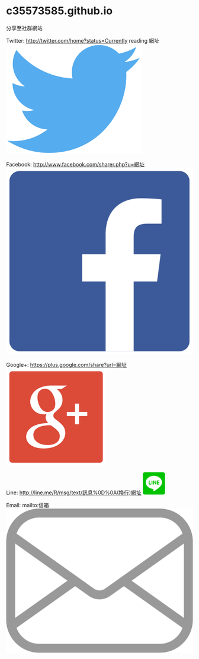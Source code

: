 # c35573585.github.io

分享至社群網站

Twitter: http://twitter.com/home?status=Currently reading 網址
<a href="http://twitter.com/home?status=Currently reading http://c35573585.github.io/Web/" target="_blank" title="Twitter">
<img src="image/twitter.svg"></a>

Facebook: http://www.facebook.com/sharer.php?u=網址
<a href="http://www.facebook.com/sharer.php?u=http://c35573585.github.io/Web/" target="_blank" title="Facebook">
<img src="image/facebook.svg"></a>

Google+: https://plus.google.com/share?url=網址
<a href="https://plus.google.com/share?url=http://c35573585.github.io/Web/" target="_blank" title="Google+">
<img src="image/googleplus.svg"></a>

Line: http://line.me/R/msg/text/訊息%0D%0A(換行)網址
<a href="http://line.me/R/msg/text/Evangeline%0D%0Ahttp://c35573585.github.io/Web/" target="_blank" title="Line">
<img src="image/line.png"></a>

Email: mailto:信箱
<a href="mailto:信箱" target="_blank" title="Email">
<img src="image/email.svg"></a>
